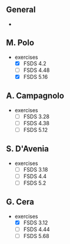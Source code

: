 ## General

* 

## M. Polo

* exercises
  * [x] FSDS 4.2
  * [ ] FSDS 4.48
  * [x] FSDS 5.16

## A. Campagnolo

* exercises
  * [ ] FSDS 3.28
  * [ ] FSDS 4.38
  * [ ] FSDS 5.12 

## S. D'Avenia

* exercises
  * [ ] FSDS 3.18
  * [ ] FSDS 4.4
  * [ ] FSDS 5.2

## G. Cera

* exercises
  * [x] FSDS 3.12
  * [ ] FSDS 4.44
  * [ ] FSDS 5.68
